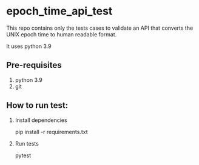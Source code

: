 # epoch_time_api_test
This repo contains only the tests cases to validate an API that converts the UNIX epoch time to human readable format. 

It uses python 3.9

## Pre-requisites
   1. python 3.9
   2. git

## How to run test:
1. Install dependencies

    pip install -r requirements.txt
2. Run tests

    pytest
